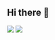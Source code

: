 ## Hi there 👋

<picture>
  <source
    srcset="https://github-readme-stats.vercel.app/api?username=HungVPham&show_icons=true&theme=react"
    media="(prefers-color-scheme: dark)"
  />
  <source
    srcset="https://github-readme-stats.vercel.app/api?username=HungVPham&show_icons=true"
    media="(prefers-color-scheme: light), (prefers-color-scheme: no-preference)"
  />
  <img src="https://github-readme-stats.vercel.app/api?username=HungVPham&show_icons=true" />
</picture>

<img src="https://github-readme-steam-card.vercel.app/status/?steamid=76561198241297500&show_recent_game_bg=true"/>
